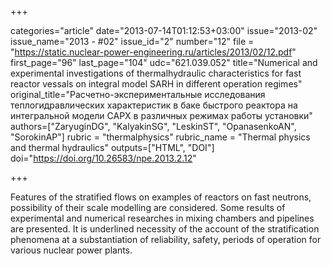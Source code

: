 +++

categories="article"
date="2013-07-14T01:12:53+03:00"
issue="2013-02"
issue_name="2013 - #02"
issue_id="2"
number="12"
file = "https://static.nuclear-power-engineering.ru/articles/2013/02/12.pdf"
first_page="96"
last_page="104"
udc="621.039.052"
title="Numerical and experimental investigations of thermalhydraulic characteristics for fast reactor vessals on integral model SARH in different operation regimes"
original_title="Расчетно-экспериментальные исследования теплогидравлических характеристик в баке быстрого реактора на интегральной модели САРХ в различных режимах работы установки"
authors=["ZaryuginDG", "KalyakinSG", "LeskinST", "OpanasenkoAN", "SorokinAP"]
rubric = "thermalphysics"
rubric_name = "Thermal physics and thermal hydraulics"
outputs=["HTML", "DOI"]
doi="https://doi.org/10.26583/npe.2013.2.12"

+++

Features of the stratified flows on examples of reactors on fast neutrons, possibility of their scale modelling are considered. Some results of experimental and numerical researches in mixing chambers and pipelines are presented. It is underlined necessity of the account of the stratification phenomena at a substantiation of reliability, safety, periods of operation for various nuclear power plants.